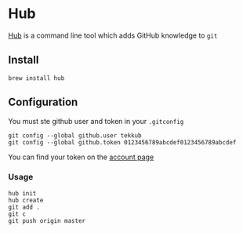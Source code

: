 # Hub #

[Hub](https://github.com/defunkt/hub) is a command line tool which adds GitHub knowledge to `git`

## Install ##

	brew install hub

## Configuration ##

You must ste github user and token in your `.gitconfig`

	git config --global github.user tekkub
	git config --global github.token 0123456789abcdef0123456789abcdef

You can find your token on the [account page](https://github.com/account)

### Usage ###

	hub init
	hub create
	git add .
	git c
	git push origin master
